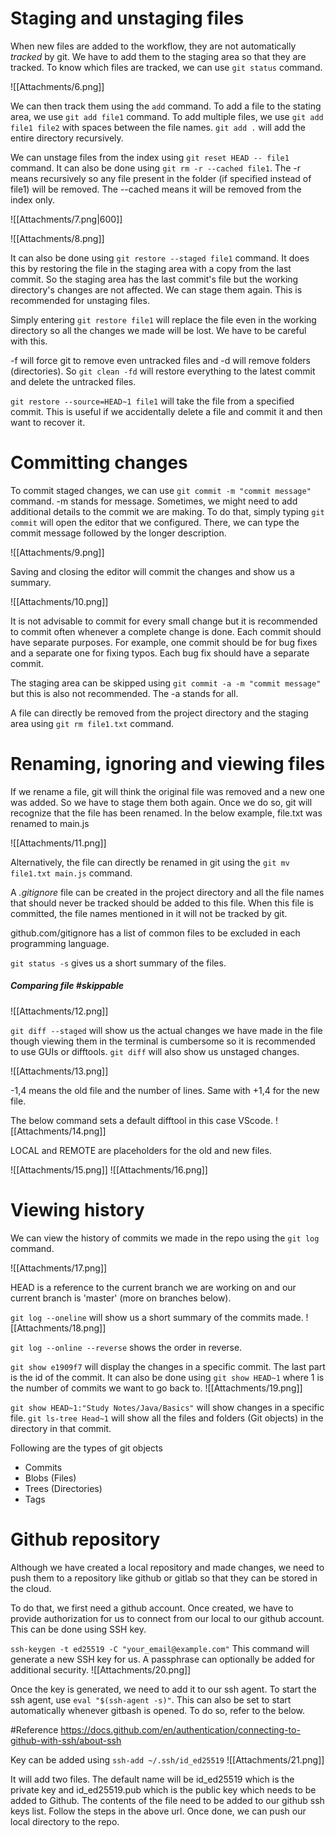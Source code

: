 
# Staging and unstaging files

When new files are added to the workflow, they are not automatically *tracked* by git. We have to add them to the staging area so that they are tracked. To know which files are tracked, we can use `git status` command.

![[Attachments/6.png]]

We can then track them using the `add` command. To add a file to the stating area, we use `git add file1` command. To add multiple files, we use `git add file1 file2` with spaces between the file names.  `git add .` will add the entire directory recursively.

We can unstage files from the index using `git reset HEAD -- file1` command. It can also be done using  `git rm -r --cached file1`. The -r means recursively so any file present in the folder (if specified instead of file1) will be removed. The --cached means it will be removed from the index only.

![[Attachments/7.png|600]]

![[Attachments/8.png]]

It can also be done using `git restore --staged file1` command. It does this by restoring the file in the staging area with a copy from the last commit. So the staging area has the last commit's file but the working directory's changes are not affected. We can stage them again. This is recommended for unstaging files.

Simply entering `git restore file1` will replace the file even in the working directory so all the changes we made will be lost. We have to be careful with this.

-f will force git to remove even untracked files and -d will remove folders (directories). So `git clean -fd` will restore everything to the latest commit and delete the untracked files.

`git restore --source=HEAD~1 file1` will take the file from a specified commit. This is useful if we accidentally delete a file and commit it and then want to recover it.

# Committing changes

To commit staged changes, we can use `git commit -m "commit message"` command. -m stands for message. Sometimes, we might need to add additional details to the commit we are making. To do that, simply typing `git commit` will open the editor that we configured. There, we can type the commit message followed by the longer description. 

![[Attachments/9.png]]

Saving and closing the editor will commit the changes and show us a summary.

![[Attachments/10.png]]

It is not advisable to commit for every small change but it is recommended to commit often whenever a complete change is done. Each commit should have separate purposes. For example, one commit should be for bug fixes and a separate one for fixing typos. Each bug fix should have a separate commit.

The staging area can be skipped using `git commit -a -m "commit message"` but this is also not recommended. The -a stands for all.

A file can directly be removed from the project directory and the staging area using `git rm file1.txt` command.

# Renaming, ignoring and viewing files

If we rename a file, git will think the original file was removed and a new one was added. So we have to stage them both again. Once we do so, git will recognize that the file has been renamed. In the below example, file.txt was renamed to main.js

![[Attachments/11.png]]

Alternatively, the file can directly be renamed in git using the `git mv file1.txt main.js` command.

A *.gitignore* file can be created in the project directory and all the file names that should never be tracked should be added to this file. When this file is committed, the file names mentioned in it will not be tracked by git.

github.com/gitignore has a list of common files to be excluded in each programming language.

`git status -s` gives us a short summary of the files.

##### Comparing file #skippable

![[Attachments/12.png]]

`git diff --staged` will show us the actual changes we have made in the file though viewing them in the terminal is cumbersome so it is recommended to use GUIs or difftools. `git diff` will also show us unstaged changes.

![[Attachments/13.png]]

-1,4 means the old file and the number of lines. Same with +1,4 for the new file.

The below command sets a default difftool in this case VScode.
![[Attachments/14.png]]

LOCAL and REMOTE are placeholders for the old and new files.

![[Attachments/15.png]]
![[Attachments/16.png]]

# Viewing history

We can view the history of commits we made in the repo using the `git log` command.

![[Attachments/17.png]]

HEAD is a reference to the current branch we are working on and our current branch is 'master' (more on branches below).

`git log --oneline` will show us a short summary of the commits made.
![[Attachments/18.png]]

`git log --online --reverse` shows the order in reverse.

`git show e1909f7` will display the changes in a specific commit. The last part is the id of the commit. It can also be done using `git show HEAD~1` where 1 is the number of commits we want to go back to.
![[Attachments/19.png]]

`git show HEAD~1:"Study Notes/Java/Basics"` will show changes in a specific file.
`git ls-tree Head~1` will show all the files and folders (Git objects) in the directory in that commit.

Following are the types of git objects
* Commits
* Blobs (Files)
* Trees (Directories)
* Tags

# Github repository

Although we have created a local repository and made changes, we need to push them to a repository like github or gitlab so that they can be stored in the cloud.

To do that, we first need a github account. Once created, we have to provide authorization for us to connect from our local to our github account. This can be done using SSH key.

`ssh-keygen -t ed25519 -C "your_email@example.com"` This command will generate a new SSH key for us. A passphrase can optionally be added for additional security.
![[Attachments/20.png]]

Once the key is generated, we need to add it to our ssh agent. To start the ssh agent, use `eval "$(ssh-agent -s)"`. This can also be set to start automatically whenever gitbash is opened. To do so, refer to the below.

#Reference  https://docs.github.com/en/authentication/connecting-to-github-with-ssh/about-ssh

Key can be added using `ssh-add ~/.ssh/id_ed25519`
![[Attachments/21.png]]

It will add two files. The default name will be id_ed25519 which is the private key and id_ed25519.pub which is the public key which needs to be added to Github. The contents of the file need to be added to our github ssh keys list. Follow the steps in the above url. Once done, we can push our local directory to the repo.